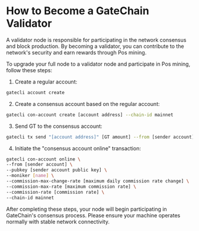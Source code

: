 # How to Become a GateChain Validator

A validator node is responsible for participating in the network consensus and block production. By becoming a validator, you can contribute to the network's security and earn rewards through Pos mining.

To upgrade your full node to a validator node and participate in Pos mining, follow these steps:

1. Create a regular account:
```bash
gatecli account create
```

2. Create a consensus account based on the regular account:
```bash
gatecli con-account create [account address] --chain-id mainnet
```

3. Send GT to the consensus account:
```bash
gatecli tx send "[account address]" [GT amount] --from [sender account] --fees [fee amount] --chain-id [chain ID] -y
```

4. Initiate the "consensus account online" transaction:
```bash
gatecli con-account online \
--from [sender account] \
--pubkey [sender account public key] \
--moniker [name] \
--commission-max-change-rate [maximum daily commission rate change] \
--commission-max-rate [maximum commission rate] \
--commission-rate [commission rate] \
--chain-id mainnet
```

After completing these steps, your node will begin participating in GateChain's consensus process. Please ensure your machine operates normally with stable network connectivity.

